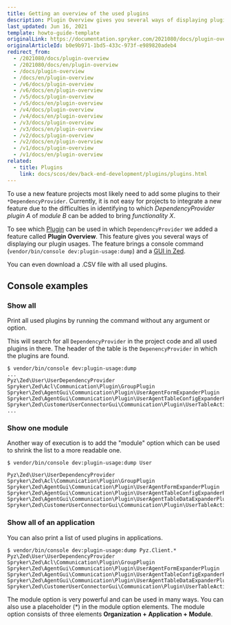 ```yaml
---
title: Getting an overview of the used plugins
description: Plugin Overview gives you several ways of displaying plugin usages.
last_updated: Jun 16, 2021
template: howto-guide-template
originalLink: https://documentation.spryker.com/2021080/docs/plugin-overview
originalArticleId: b0e9b971-1bd5-433c-973f-e989820adeb4
redirect_from:
  - /2021080/docs/plugin-overview
  - /2021080/docs/en/plugin-overview
  - /docs/plugin-overview
  - /docs/en/plugin-overview
  - /v6/docs/plugin-overview
  - /v6/docs/en/plugin-overview
  - /v5/docs/plugin-overview
  - /v5/docs/en/plugin-overview
  - /v4/docs/plugin-overview
  - /v4/docs/en/plugin-overview
  - /v3/docs/plugin-overview
  - /v3/docs/en/plugin-overview
  - /v2/docs/plugin-overview
  - /v2/docs/en/plugin-overview
  - /v1/docs/plugin-overview
  - /v1/docs/en/plugin-overview
related:
  - title: Plugins
    link: docs/scos/dev/back-end-development/plugins/plugins.html
---
```


To use a new feature projects most likely need to add some plugins to their `*DependencyProvider`. Currently, it is not easy for projects to integrate a new feature due to the difficulties in identifying to which *DependencyProvider plugin A* of *module B* can be added to bring *functionality X*.

To see which [Plugin](/docs/scos/dev/back-end-development/plugins/plugins.html) can be used in which `DependencyProvider` we added a feature called **Plugin Overview**. This feature gives you several ways of displaying our plugin usages. The feature brings a console command (`vendor/bin/console dev:plugin-usage:dump`) and a [GUI in Zed](https://zed.mysprykershop.com/development/dependency-provider-plugin-usage).

You can even download a .CSV file with all used plugins.

## Console examples

### Show all

Print all used plugins by running the command without any argument or option.

This will search for all `DependencyProvider` in the project code and all used plugins in there. The header of the table is the `DepenencyProvider` in which the plugins are found.

```
$ vendor/bin/console dev:plugin-usage:dump
...
Pyz\Zed\User\UserDependencyProvider
Spryker\Zed\Acl\Communication\Plugin\GroupPlugin 
Spryker\Zed\AgentGui\Communication\Plugin\UserAgentFormExpanderPlugin  
Spryker\Zed\AgentGui\Communication\Plugin\UserAgentTableConfigExpanderPlugin 
Spryker\Zed\CustomerUserConnectorGui\Communication\Plugin\UserTableActionExpanderPlugin 
...
```

### Show one module

Another way of execution is to add the "module" option which can be used to shrink the list to a more readable one.

```
$ vendor/bin/console dev:plugin-usage:dump User
 
Pyz\Zed\User\UserDependencyProvider  
Spryker\Zed\Acl\Communication\Plugin\GroupPlugin 
Spryker\Zed\AgentGui\Communication\Plugin\UserAgentFormExpanderPlugin
Spryker\Zed\AgentGui\Communication\Plugin\UserAgentTableConfigExpanderPlugin 
Spryker\Zed\AgentGui\Communication\Plugin\UserAgentTableDataExpanderPlugin 
Spryker\Zed\CustomerUserConnectorGui\Communication\Plugin\UserTableActionExpanderPlugin
```

### Show all of an application

You can also print a list of used plugins in applications.

```
$ vendor/bin/console dev:plugin-usage:dump Pyz.Client.*
Pyz\Zed\User\UserDependencyProvider
Spryker\Zed\Acl\Communication\Plugin\GroupPlugin  
Spryker\Zed\AgentGui\Communication\Plugin\UserAgentFormExpanderPlugin  
Spryker\Zed\AgentGui\Communication\Plugin\UserAgentTableConfigExpanderPlugin 
Spryker\Zed\AgentGui\Communication\Plugin\UserAgentTableDataExpanderPlugin
Spryker\Zed\CustomerUserConnectorGui\Communication\Plugin\UserTableActionExpanderPlugin
```

The module option is very powerful and can be used in many ways. You can also use a placeholder (*) in the module option elements. The module option consists of three elements **Organization + Application + Module**.
